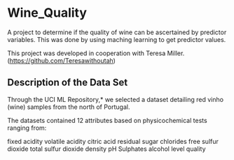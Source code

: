 # Wine_Quality
A project to determine if the quality of wine can be ascertained by predictor variables. This was done by using maching learning to get predictor values.

This project was developed in cooperation with Teresa Miller.(https://github.com/Teresawithoutah)

## Description of the Data Set
Through the UCI ML Repository,* we selected a dataset detailing red vinho (wine) samples from the north of Portugal.

The datasets contained 12 attributes based on physicochemical tests ranging from:

fixed acidity volatile acidity citric acid residual sugar chlorides free sulfur dioxide total sulfur dioxide density pH Sulphates alcohol level quality
